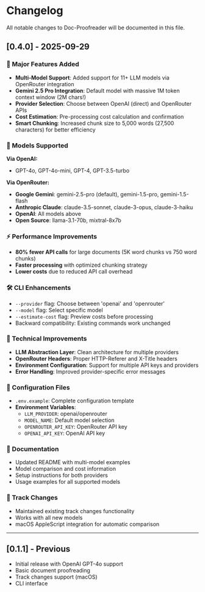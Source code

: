 # Changelog

All notable changes to Doc-Proofreader will be documented in this file.

## [0.4.0] - 2025-09-29

### 🚀 Major Features Added
- **Multi-Model Support**: Added support for 11+ LLM models via OpenRouter integration
- **Gemini 2.5 Pro Integration**: Default model with massive 1M token context window (2M chars!)
- **Provider Selection**: Choose between OpenAI (direct) and OpenRouter APIs
- **Cost Estimation**: Pre-processing cost calculation and confirmation
- **Smart Chunking**: Increased chunk size to 5,000 words (27,500 characters) for better efficiency

### 🎯 Models Supported
**Via OpenAI:**
- GPT-4o, GPT-4o-mini, GPT-4, GPT-3.5-turbo

**Via OpenRouter:**
- **Google Gemini**: gemini-2.5-pro (default), gemini-1.5-pro, gemini-1.5-flash
- **Anthropic Claude**: claude-3.5-sonnet, claude-3-opus, claude-3-haiku
- **OpenAI**: All models above
- **Open Source**: llama-3.1-70b, mixtral-8x7b

### ⚡ Performance Improvements
- **80% fewer API calls** for large documents (5K word chunks vs 750 word chunks)
- **Faster processing** with optimized chunking strategy
- **Lower costs** due to reduced API call overhead

### 🛠️ CLI Enhancements
- `--provider` flag: Choose between 'openai' and 'openrouter'
- `--model` flag: Select specific model
- `--estimate-cost` flag: Preview costs before processing
- Backward compatibility: Existing commands work unchanged

### 🔧 Technical Improvements
- **LLM Abstraction Layer**: Clean architecture for multiple providers
- **OpenRouter Headers**: Proper HTTP-Referer and X-Title headers
- **Environment Configuration**: Support for multiple API keys and providers
- **Error Handling**: Improved provider-specific error messages

### 📝 Configuration Files
- `.env.example`: Complete configuration template
- **Environment Variables**:
  - `LLM_PROVIDER`: openai/openrouter
  - `MODEL_NAME`: Default model selection
  - `OPENROUTER_API_KEY`: OpenRouter API key
  - `OPENAI_API_KEY`: OpenAI API key

### 📖 Documentation
- Updated README with multi-model examples
- Model comparison and cost information
- Setup instructions for both providers
- Usage examples for all supported models

### 🔄 Track Changes
- Maintained existing track changes functionality
- Works with all new models
- macOS AppleScript integration for automatic comparison

---

## [0.1.1] - Previous
- Initial release with OpenAI GPT-4o support
- Basic document proofreading
- Track changes support (macOS)
- CLI interface